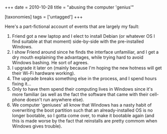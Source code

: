 +++
date = 2010-10-28
title = "abusing the computer 'genius'"

[taxonomies]
tags = ['untagged']
+++

Here's a part-fictional account of events that are largely my fault:

1.  Friend got a new laptop and I elect to install Debian (or whatever
    OS I find suitable at that moment) side-by-side with the
    pre-installed Windows.
2.  I show Friend around since he finds the interface unfamiliar, and I
    get a dry mouth explaining the advantages, while trying hard to
    avoid Windows bashing. He sort of agrees.
3.  I upgrade it later on (mainly because I'm hoping the new hotness
    will get their Wi-Fi hardware working).
4.  The upgrade breaks something else in the process, and I spend hours
    fixing it...
5.  Only to have them spend their computing lives in Windows since it's
    more familiar (as well as the fact the software that came with their
    cell-phone doesn't run anywhere else).
6.  We computer 'geniuses' all know that Windows has a nasty habit of
    overwriting the boot partition such that an already-installed OS is
    no longer bootable, so I gotta come over, to make it bootable again
    (and this is made worse by the fact that reinstalls are pretty
    commom when Windows gives trouble).
